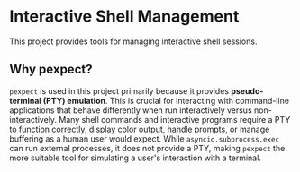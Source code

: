 # Interactive Shell Management

This project provides tools for managing interactive shell sessions.

## Why pexpect?

`pexpect` is used in this project primarily because it provides **pseudo-terminal (PTY) emulation**.
This is crucial for interacting with command-line applications that behave differently when run interactively
versus non-interactively. Many shell commands and interactive programs require a PTY to function
correctly, display color output, handle prompts, or manage buffering as a human user would expect.
While `asyncio.subprocess.exec` can run external processes, it does not provide a PTY, making
`pexpect` the more suitable tool for simulating a user's interaction with a terminal.
